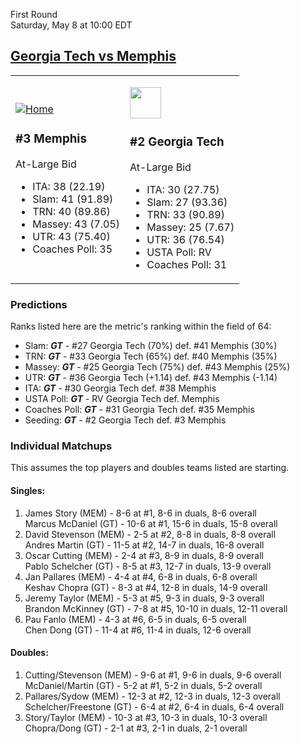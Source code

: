 First Round  
Saturday, May 8 at 10:00 EDT
## [Georgia Tech vs Memphis](https://www.ncaa.com/game/5833387) 

<table><tr><td>  

[![Home](https://www.ncaa.com/sites/default/files/images/logos/schools/m/memphis.70.png)](../index.md)  

### #3 Memphis  

At-Large Bid  
- ITA: 38 (22.19)  
- Slam: 41 (91.89)  
- TRN: 40 (89.86)  
- Massey: 43 (7.05)  
- UTR: 43 (75.40)  
- Coaches Poll: 35  

</td><td>  

[<img src="https://www.ncaa.com/sites/default/files/images/logos/schools/g/georgia-tech.70.png" width="50" height="50" />](../index.md)  

### #2 Georgia Tech  

At-Large Bid  
- ITA: 30 (27.75)  
- Slam: 27 (93.36)  
- TRN: 33 (90.89)  
- Massey: 25 (7.67)  
- UTR: 36 (76.54)  
- USTA Poll: RV  
- Coaches Poll: 31  

</td></tr></table>  

### Predictions  

Ranks listed here are the metric's ranking within the field of 64:  
- Slam: ***GT*** - #27 Georgia Tech (70%) def. #41 Memphis (30%)  
- TRN: ***GT*** - #33 Georgia Tech (65%) def. #40 Memphis (35%)  
- Massey: ***GT*** - #25 Georgia Tech (75%) def. #43 Memphis (25%)  
- UTR: ***GT*** - #36 Georgia Tech (+1.14) def. #43 Memphis (-1.14)  
- ITA: ***GT*** - #30 Georgia Tech def. #38 Memphis  
- USTA Poll: ***GT*** - RV Georgia Tech def. Memphis  
- Coaches Poll: ***GT*** - #31 Georgia Tech def. #35 Memphis  
- Seeding: ***GT*** - #2 Georgia Tech def. #3 Memphis  

### Individual Matchups  

This assumes the top players and doubles teams listed are starting.  

#### Singles:  
1. James Story (MEM) - 8-6 at #1, 8-6 in duals, 8-6 overall  
   Marcus McDaniel (GT) - 10-6 at #1, 15-6 in duals, 15-8 overall
2. David Stevenson (MEM) - 2-5 at #2, 8-8 in duals, 8-8 overall  
   Andres Martin (GT) - 11-5 at #2, 14-7 in duals, 16-8 overall
3. Oscar Cutting (MEM) - 2-4 at #3, 8-9 in duals, 8-9 overall  
   Pablo Schelcher (GT) - 8-5 at #3, 12-7 in duals, 13-9 overall
4. Jan Pallares (MEM) - 4-4 at #4, 6-8 in duals, 6-8 overall  
   Keshav Chopra (GT) - 8-3 at #4, 12-8 in duals, 14-9 overall
5. Jeremy Taylor (MEM) - 5-3 at #5, 9-3 in duals, 9-3 overall  
   Brandon McKinney (GT) - 7-8 at #5, 10-10 in duals, 12-11 overall
6. Pau Fanlo (MEM) - 4-3 at #6, 6-5 in duals, 6-5 overall  
   Chen Dong (GT) - 11-4 at #6, 11-4 in duals, 12-6 overall

#### Doubles:  
1. Cutting/Stevenson (MEM) - 9-6 at #1, 9-6 in duals, 9-6 overall  
   McDaniel/Martin (GT) - 5-2 at #1, 5-2 in duals, 5-2 overall
2. Pallares/Sydow (MEM) - 12-3 at #2, 12-3 in duals, 12-3 overall  
   Schelcher/Freestone (GT) - 6-4 at #2, 6-4 in duals, 6-4 overall
3. Story/Taylor (MEM) - 10-3 at #3, 10-3 in duals, 10-3 overall  
   Chopra/Dong (GT) - 2-1 at #3, 2-1 in duals, 2-1 overall